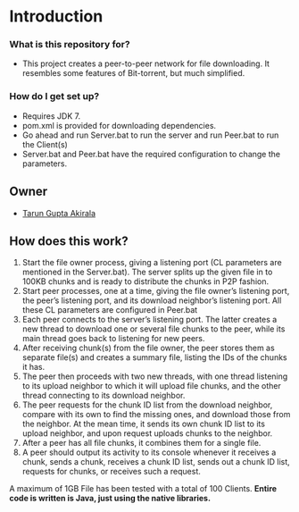 # Introduction #

### What is this repository for? ###

* This project creates a peer-to-peer network for file downloading. It resembles some features of Bit-torrent, but much simplified.

### How do I get set up? ###

* Requires JDK 7.
* pom.xml is provided for downloading dependencies.
* Go ahead and run Server.bat to run the server and run Peer.bat to run the Client(s)
* Server.bat and Peer.bat have the required configuration to change the parameters.

## Owner ##
* [Tarun Gupta Akirala](https://github.com/guptat59/) 

## How does this work? ##

1. Start the file owner process, giving a listening port (CL parameters are mentioned in the Server.bat). The server splits up the given file in to 100KB chunks and is ready to distribute the chunks in P2P fashion.
2. Start peer processes, one at a time, giving the file owner’s listening port, the peer’s listening port, and its download neighbor’s listening port. All these CL parameters are configured in Peer.bat
3. Each peer connects to the server’s listening port. The latter creates a new thread to download one or several file chunks to the peer, while its main thread goes back to listening for new peers.
4. After receiving chunk(s) from the file owner, the peer stores them as separate file(s) and creates a summary file, listing the IDs of the chunks it has.
5. The peer then proceeds with two new threads, with one thread listening to its upload neighbor to which it will upload file chunks, and the other thread connecting to its download neighbor.
6. The peer requests for the chunk ID list from the download neighbor, compare with its own to find the missing ones, and download those from the neighbor. At the mean time, it sends its own chunk ID list to its upload neighbor, and upon request uploads chunks to the neighbor.
7. After a peer has all file chunks, it combines them for a single file.
8. A peer should output its activity to its console whenever it receives a chunk, sends a chunk, receives a chunk ID list, sends out a chunk ID list, requests for chunks, or receives such a request.

A maximum of 1GB File has been tested with a total of 100 Clients. 
**Entire code is written is Java, just using the native libraries.**
